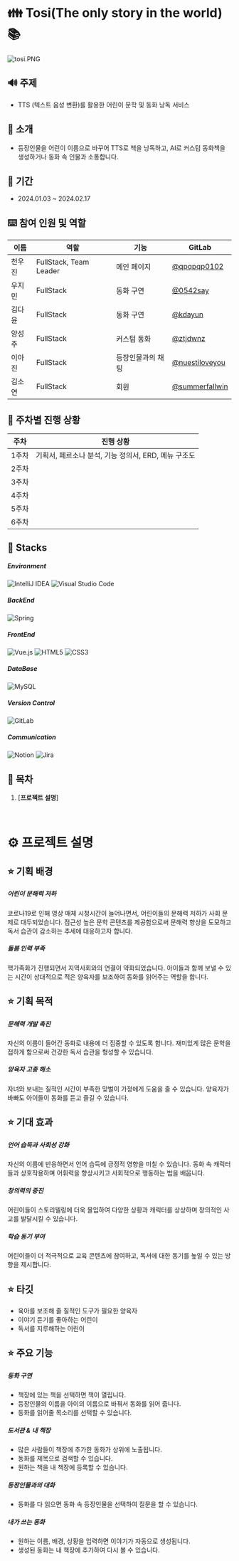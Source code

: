 # 👪 Tosi(The only story in the world) :books:
![tosi.PNG](/uploads/58742e837f97b27cc33a3bb3cfefe765/tosi.PNG.png)

## :loud_sound: 주제

- TTS (텍스트 음성 변환)를 활용한 어린이 문학 및 동화 낭독 서비스

## :sparkling_heart: 소개

- 등장인물을 어린이 이름으로 바꾸어 TTS로 책을 낭독하고, AI로 커스텀 동화책을 생성하거나 동화 속 인물과 소통합니다.

## :date: 기간

- 2024.01.03 ~ 2024.02.17

## :keyboard: 참여 인원 및 역할

| 이름   | 역할                  | 기능   | GitLab                                             |
| ------ | --------------------- |-------|------------------------------------------------ |
| 천우진 | FullStack, Team Leader              | 메인 페이지  | [@qpqpqp0102](https://lab.ssafy.com/qpqpqp0102) |
| 우지민 | FullStack              | 동화 구연  | [@0542say](https://lab.ssafy.com/0542say)        |
| 김다윤 | FullStack               | 동화 구연  | [@kdayun](https://lab.ssafy.com/kdayun)      |
| 양성주 | FullStack              | 커스텀 동화  | [@ztjdwnz](https://lab.ssafy.com/ztjdwnz)           |
| 이아진 | FullStack              | 등장인물과의 채팅  | [@nuestiloveyou](https://lab.ssafy.com/nuestiloveyou) |
| 김소연 | FullStack                | 회원   | [@summerfallwin](https://lab.ssafy.com/summerfallwin)       |

## :runner: 주차별 진행 상황

| 주차   | 진행 상황              |  
| ------ | ---------------------|
| 1주차 | 기획서, 페르소나 분석, 기능 정의서, ERD, 메뉴 구조도  |
| 2주차 |               | 동화 구연  | 
| 3주차 |               | 동화 구연  | 
| 4주차 |               | 커스텀 동화  | 
| 5주차 |               | 등장인물과의 채팅  | 
| 6주차 |               | 회원   |       

## :deciduous_tree: Stacks

##### Environment
![IntelliJ IDEA](https://img.shields.io/badge/IntelliJIDEA-000000.svg?style=for-the-badge&logo=intellij-idea&logoColor=white)
![Visual Studio Code](https://img.shields.io/badge/Visual%20Studio%20Code-007ACC?style=for-the-badge&logo=Visual%20Studio%20Code&logoColor=white)  

##### BackEnd
![Spring](https://img.shields.io/badge/spring-%236DB33F.svg?style=for-the-badge&logo=spring&logoColor=white)

##### FrontEnd
![Vue.js](https://img.shields.io/badge/vuejs-%2335495e.svg?style=for-the-badge&logo=vuedotjs&logoColor=%234FC08D)
![HTML5](https://img.shields.io/badge/html5-%23E34F26.svg?style=for-the-badge&logo=html5&logoColor=white)
![CSS3](https://img.shields.io/badge/css3-%231572B6.svg?style=for-the-badge&logo=css3&logoColor=white)

##### DataBase
![MySQL](https://img.shields.io/badge/mysql-%2300f.svg?style=for-the-badge&logo=mysql&logoColor=white)

##### Version Control
![GitLab](https://img.shields.io/badge/gitlab-%23181717.svg?style=for-the-badge&logo=gitlab&logoColor=white)

##### Communication
![Notion](https://img.shields.io/badge/Notion-000000?style=for-the-badge&logo=Notion&logoColor=white)
![Jira](https://img.shields.io/badge/jira-%230A0FFF.svg?style=for-the-badge&logo=jira&logoColor=white)

## 💎 목차

1. [**프로젝트 설명**]

<br />

# ⚙︎ 프로젝트 설명

## ⭐️ 기획 배경

##### 어린이 문해력 저하  
코로나19로 인해 영상 매체 시청시간이 늘어나면서, 어린이들의 문해력 저하가 사회 문제로 대두되었습니다. 접근성 높은 문학 콘텐츠를 제공함으로써 문해력 향상을 도모하고 독서 습관이 감소하는 추세에 대응하고자 합니다.

##### 돌봄 인력 부족
핵가족화가 진행되면서 지역사회와의 연결이 약화되었습니다. 아이들과 함께 보낼 수 있는 시간이 상대적으로 적은 양육자를 보조하여 동화를 읽어주는 역할을 합니다.

## ⭐️ 기획 목적

##### 문해력 개발 촉진
자신의 이름이 들어간 동화로 내용에 더 집중할 수 있도록 합니다. 재미있게 많은 문학을 접하게 함으로써 건강한 독서 습관을 형성할 수 있습니다. 

##### 양육자 고충 해소
자녀와 보내는 질적인 시간이 부족한 맞벌이 가정에게 도움을 줄 수 있습니다. 양육자가 바빠도 아이들이 동화를 듣고 즐길 수 있습니다.

## ⭐️ 기대 효과	

##### 언어 습득과 사회성 강화
자신의 이름에 반응하면서 언어 습득에 긍정적 영향을 미칠 수 있습니다. 동화 속 캐릭터들과 상호작용하며 어휘력을 향상시키고 사회적으로 행동하는 법을 배웁니다.

##### 창의력의 증진 
어린이들이 스토리텔링에 더욱 몰입하여 다양한 상황과 캐릭터를 상상하며 창의적인 사고를 발달시킬 수 있습니다.

##### 학습 동기 부여
어린이들이 더 적극적으로 교육 콘텐츠에 참여하고, 독서에 대한 동기를 높일 수 있는 방향을 제시합니다.

## ⭐️ 타깃

- 육아를 보조해 줄 질적인 도구가 필요한 양육자
- 이야기 듣기를 좋아하는 어린이
- 독서를 지루해하는 어린이

## ⭐️ 주요 기능
##### 동화 구연
- 책장에 있는 책을 선택하면 책이 열립니다.
- 등장인물의 이름을 아이의 이름으로 바꿔서 동화를 읽어 줍니다.
- 동화를 읽어줄 목소리를 선택할 수 있습니다.
##### 도서관 & 내 책장
- 많은 사람들이 책장에 추가한 동화가 상위에 노출됩니다.
- 동화를 제목으로 검색할 수 있습니다.
- 원하는 책을 내 책장에 등록할 수 있습니다.
##### 등장인물과의 대화
- 동화를 다 읽으면 동화 속 등장인물을 선택하여 질문을 할 수 있습니다.
##### 내가 쓰는 동화
- 원하는 이름, 배경, 상황을 입력하면 이야기가 자동으로 생성됩니다.
- 생성된 동화는 내 책장에 추가하여 다시 볼 수 있습니다.





     






